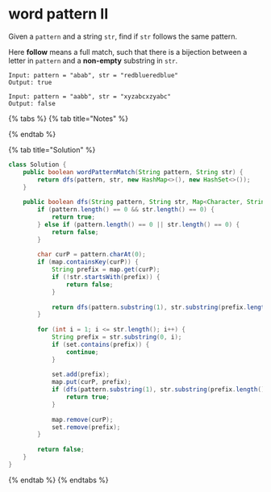 # word pattern II

Given a `pattern` and a string `str`, find if `str` follows the same pattern.

Here **follow** means a full match, such that there is a bijection between a letter in `pattern` and a **non-empty** substring in `str`.

```text
Input: pattern = "abab", str = "redblueredblue"
Output: true

Input: pattern = "aabb", str = "xyzabcxzyabc"
Output: false
```

{% tabs %}
{% tab title="Notes" %}

{% endtab %}

{% tab title="Solution" %}
```java
class Solution {
    public boolean wordPatternMatch(String pattern, String str) {
        return dfs(pattern, str, new HashMap<>(), new HashSet<>());
    }
    
    public boolean dfs(String pattern, String str, Map<Character, String> map, Set<String> set) {
        if (pattern.length() == 0 && str.length() == 0) {
            return true;
        } else if (pattern.length() == 0 || str.length() == 0) {
            return false;
        }
        
        char curP = pattern.charAt(0);
        if (map.containsKey(curP)) {
            String prefix = map.get(curP);
            if (!str.startsWith(prefix)) {
                return false;
            }
            
            return dfs(pattern.substring(1), str.substring(prefix.length()), map, set);
        }
        
        for (int i = 1; i <= str.length(); i++) {
            String prefix = str.substring(0, i);
            if (set.contains(prefix)) {
                continue;
            }
            
            set.add(prefix);
            map.put(curP, prefix);
            if (dfs(pattern.substring(1), str.substring(prefix.length()), map, set)) {
                return true;
            }
            
            map.remove(curP);
            set.remove(prefix);
        }
        
        return false;
    }
}
```
{% endtab %}
{% endtabs %}

